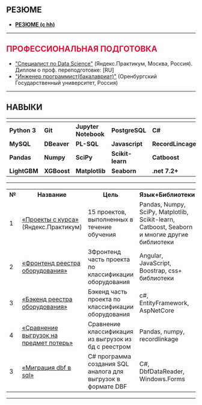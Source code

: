 ## **РЕЗЮМЕ**

* [**РЕЗЮМЕ (с hh)**](https://github.com/CrimsonFox-hub/CrimsonFox-hub/blob/main/Решетило%20Никита%20Сергеевич.pdf "Ссылка на резюме")

---
## **<font color='crimson'>ПРОФЕССИОНАЛЬНАЯ ПОДГОТОВКА</font>**

* ["Специалист по Data Science"](https://practicum.yandex.ru/data-scientist/?from=catalog "Образовательная программа") (Яндекс.Практикум, Москва, Россия). Диплом о проф. переподготовке: [RU]<!--(https://github.com/egorumaev/cv-egorumaev/blob/main/2023%20DS%20%D0%AE%D0%BC%D0%B0%D0%B5%D0%B2%20%D0%95.%20%D0%94%D0%B8%D0%BF%D0%BB%D0%BE%D0%BC%20RU.pdf "Ссылка на диплом") / [ENG](https://github.com/egorumaev/cv-egorumaev/blob/main/2023%20DS%20%D0%AE%D0%BC%D0%B0%D0%B5%D0%B2%20%D0%95.%20%D0%94%D0%B8%D0%BF%D0%BB%D0%BE%D0%BC%20ENG.pdf "Ссылка на диплом"). 2022-2023-->
* ["Инженер программист(бакалавриат)"](http://www.osu.ru/doc/647/spec/7078/lvl/3/ksp/5244) (Оренбургский Государственный университет, Россия)

---

## **НАВЫКИ**

| <!-- --> | <!-- --> | <!-- --> | <!-- --> | <!-- --> |
|:-----|:-----|:-----|:-----|:-----|
| **Python 3** | **Git**| **Jupyter Notebook** | **PostgreSQL** | **C#** |
| **MySQL** | **DBeaver** | **PL-SQL** | **Javascript** | **RecordLincage** |
| **Pandas** | **Numpy** | **SciPy** | **Scikit-learn** | **Catboost** |
| **LightGBM** | **XGBoost** | **Matplotlib** | **Seaborn** | **.net 7.2+** |

---
<table>
<tr>
  <th>№</th>
  <th>Название</th>
  <th>Цель</th>
  <th>Язык+Библиотеки</th>
</tr> 

<tr>
  <td>1</td>
  <td><a href = "https://github.com/CrimsonFox-hub/Practicum_DS">«Проекты с курса»</a> (Яндекс.Практикум)</td>
  <td>15  проектов, выполненных в течение обучения</td>
  <td>Pandas, Numpy, SciPy, Matplotlib, Scikit-learn, Catboost, Seaborn и многие другие библиотеки</td>
  <td></td>
</tr>

<tr>
  <td>2</td>
  <td><a href = "https://github.com/CrimsonFox-hub/SystemStorageServiceClient">«Фронтенд реестра оборудования»</a></td>
  <td>ЗФронтенд часть проекта по классификации оборудования</td>
  <td>Angular, JavaScript, Boostrap, css+ библиотеки</td>
  <td></td>
</tr>

<tr>
  <td>3</td>
  <td><a href = "https://github.com/CrimsonFox-hub/SystemStorageServiceAPI">«Бэкенд реестра оборудования»</a></td>
  <td>Бэкенд часть проекта по классификации оборудования</td>
  <td>c#, EntityFramework, AspNetCore</td>
  <td></td>
</tr>

<tr>
  <td>4</td>
  <td><a href = "https://github.com/CrimsonFox-hub/2_excel_merge">«Сравнение выгрузок на предмет потерь»</a></td>
  <td>Сравнение классификация из выгрузок из бд с реестром</td>
  <td>Pandas, numpy, recordlinkage</td>
  <td></td>
</tr>

<tr>
  <td>3</td>
  <td><a href = "https://github.com/CrimsonFox-hub/dbf-to-oracle">«Миграция dbf в sql»</a></td>
  <td>C# программа создания SQL аналога для выгрузок в формате DBF</td>
  <td>C#, DbfDataReader, Windows.Forms</td>
  <td></td>
</tr>
</table>

---
